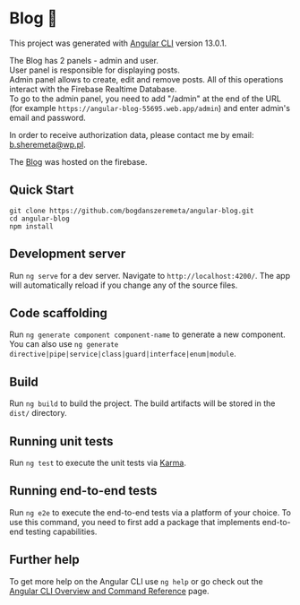 # Blog :pencil:

This project was generated with [Angular CLI](https://github.com/angular/angular-cli) version 13.0.1.

The Blog has 2 panels - admin and user.\
User panel is responsible for displaying posts.\
Admin panel allows to create, edit and remove posts. All of this operations interact with the Firebase Realtime Database.\
To go to the admin panel, you need to add "/admin" at the end of the URL (for example `https://angular-blog-55695.web.app/admin`) and enter admin's email and password.

In order to receive authorization data, please contact me by email: b.sheremeta@wp.pl.

The [Blog](https://angular-blog-55695.web.app/) was hosted on the firebase.

## Quick Start
```git clone https://github.com/bogdanszeremeta/angular-blog.git```\
```cd angular-blog```\
```npm install```


## Development server

Run `ng serve` for a dev server. Navigate to `http://localhost:4200/`. The app will automatically reload if you change any of the source files.

## Code scaffolding

Run `ng generate component component-name` to generate a new component. You can also use `ng generate directive|pipe|service|class|guard|interface|enum|module`.

## Build

Run `ng build` to build the project. The build artifacts will be stored in the `dist/` directory.

## Running unit tests

Run `ng test` to execute the unit tests via [Karma](https://karma-runner.github.io).

## Running end-to-end tests

Run `ng e2e` to execute the end-to-end tests via a platform of your choice. To use this command, you need to first add a package that implements end-to-end testing capabilities.

## Further help

To get more help on the Angular CLI use `ng help` or go check out the [Angular CLI Overview and Command Reference](https://angular.io/cli) page.

